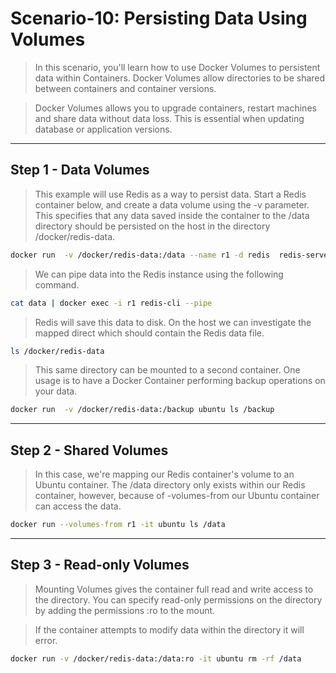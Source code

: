 # Scenario-10: Persisting Data Using Volumes


>In this scenario, you'll learn how to use Docker Volumes to persistent data within Containers. Docker Volumes allow directories to be shared between containers and container versions.

>Docker Volumes allows you to upgrade containers, restart machines and share data without data loss. This is essential when updating database or application versions.
---
## Step 1 - Data Volumes
>This example will use Redis as a way to persist data. Start a Redis container below, and create a data volume using the -v parameter. This specifies that any data saved inside the container to the /data directory should be persisted on the host in the directory /docker/redis-data.
```bash
docker run  -v /docker/redis-data:/data --name r1 -d redis  redis-server --appendonly yes
```
>We can pipe data into the Redis instance using the following command.
```bash
cat data | docker exec -i r1 redis-cli --pipe
```
>Redis will save this data to disk. On the host we can investigate the mapped direct which should contain the Redis data file.
```bash
ls /docker/redis-data
```
>This same directory can be mounted to a second container. One usage is to have a Docker Container performing backup operations on your data.
```bash
docker run  -v /docker/redis-data:/backup ubuntu ls /backup
```
---
## Step 2 - Shared Volumes
>In this case, we're mapping our Redis container's volume to an Ubuntu container. The /data directory only exists within our Redis container, however, because of -volumes-from our Ubuntu container can access the data.
```bash
docker run --volumes-from r1 -it ubuntu ls /data
```
---
## Step 3 - Read-only Volumes
>Mounting Volumes gives the container full read and write access to the directory. You can specify read-only permissions on the directory by adding the permissions :ro to the mount.

>If the container attempts to modify data within the directory it will error.

```bash
docker run -v /docker/redis-data:/data:ro -it ubuntu rm -rf /data
```